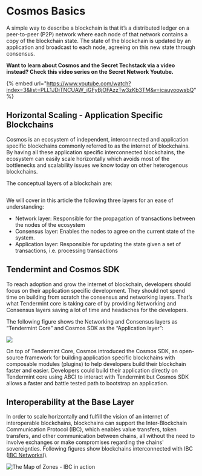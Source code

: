 # Cosmos Basics

A simple way to describe a blockchain is that it’s a distributed ledger on a peer-to-peer (P2P) network where each node of that network contains a copy of the blockchain state. The state of the blockchain is updated by an application and broadcast to each node, agreeing on this new state through consensus.

**Want to learn about Cosmos and the Secret Techstack via a video instead? Check this video series on the Secret Network Youtube.**

{% embed url="https://www.youtube.com/watch?index=3&list=PLL1JDiTNCUAW_jGFyBjOFAzzTw3zKb3TM&v=icauyoowsbQ" %}

## Horizontal Scaling - Application Specific Blockchains

Cosmos is an ecosystem of independent, interconnected and application specific blockchains commonly referred to as the internet of blockchains. By having all these application specific interconnected blockchains, the ecosystem can easily scale horizontally which avoids most of the bottlenecks and scalability issues we know today on other heterogenous blockchains.

The conceptual layers of a blockchain are:

<img src="https://lh4.googleusercontent.com/DFcp9kAgbjouY-hhBc5jOuz1DgsuYALpK5dr74VBiRP-8ePvIFdxWtJ5144P8xO3njsFp1929sXjF_eSFh-1QP2QGZlgSROSf-pURm2gMcJNOybec6fe9ofsZVdIVDYX75nJW-OyTWTV6WDibQ" alt="" data-size="original">

We will cover in this article the following three layers for an ease of understanding:

* Network layer: Responsible for the propagation of transactions between the nodes of the ecosystem
* Consensus layer: Enables the nodes to agree on the current state of the system.
* Application layer: Responsible for updating the state given a set of transactions, i.e. processing transactions

## Tendermint and Cosmos SDK

To reach adoption and grow the internet of blockchain, developers should focus on their application specific development. They should not spend time on building from scratch the consensus and networking layers. That’s what Tendermint core is taking care of by providing Networking and Consensus layers saving a lot of time and headaches for the developers.

The following figure shows the Networking and Consensus layers as “Tendermint Core” and Cosmos SDK as the “Application layer”:

![](https://lh4.googleusercontent.com/O4uq4YCo6BN6SWc0yGpUHWqkE51o3ely7Nh2YkoBHFVg0Qx\_HVoEt0swUpSgT4oOif8PoeEgZvMK28mvkcFvvYJ6SZM6UQyBMpnuuCJ-AOUmikRX2s9HFnMCQsgdBpMDsUeTfrMnRZ72uIHHfg)

On top of Tendermint Core, Cosmos introduced the Cosmos SDK, an open-source framework for building application specific blockchains with composable modules (plugins) to help developers build their blockchain faster and easier. Developers could build their application directly on Tendermint core using ABCI to interact with Tendermint but Cosmos SDK allows a faster and battle tested path to bootstrap an application.

## Interoperability at the Base Layer

In order to scale horizontally and fulfill the vision of an internet of interoperable blockchains, blockchains can support the Inter-Blockchain Communication Protocol (IBC), which enables value transfers, token transfers, and other communication between chains, all without the need to involve exchanges or make compromises regarding the chains' sovereignties. Following figures show blockchains interconnected with IBC ([IBC Networks](https://hub.mintscan.io/ibc-network))\\

![The Map of Zones - IBC in action](https://lh4.googleusercontent.com/mNmzPYZZo94eph706FMyKfG5FvflMIYxwga9UgY-6kEFhBzxQxJVNPBB4ZzQIrs8N05Bzb1aXsE2jw72X66bwjprAZDrdwNZ6-W4NRwQSgERh9C2S-MW4ciTAlvFWVTUnhgKMqSLElGaJ81jiQ)
